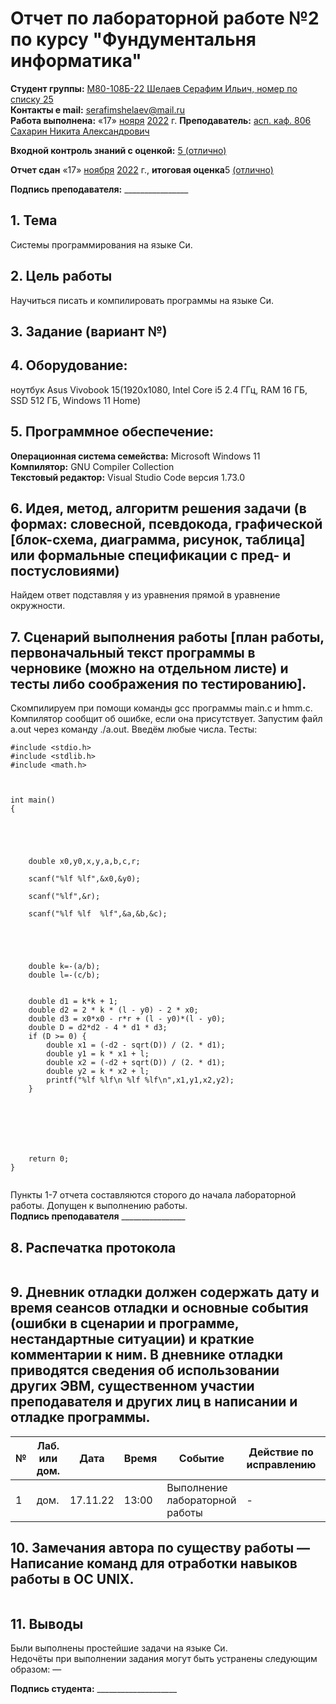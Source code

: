 # Отчет по лабораторной работе №2 по курсу "Фундументальня информатика" 
<b>Студент группы:</b> <ins>М80-108Б-22 Шелаев Серафим Ильич, номер по списку 25</ins>  
<b>Контакты e mail:</b> <ins>serafimshelaev@mail.ru</ins>  
<b>Работа выполнена:</b> «17» <ins>нояря</ins> <ins>2022</ins> г.
<b>Преподаватель:</b> <ins>асп. каф. 806 Сахарин Никита Александрович</ins>

<b>Входной контроль знаний с оценкой:</b> <ins>5 (отлично)</ins>

<b>Отчет сдан</b> «17» <ins>ноября</ins> <ins>2022</ins> г., <b>итоговая оценка</b>5 <ins> (отлично)</ins>                                                          

<b>Подпись преподавателя:</b> ________________
## 1. Тема
Системы программирования на языке Си.
## 2. Цель работы
Научиться писать и компилировать программы на языке Си.
## 3. Задание (вариант №)

## 4. Оборудование:
ноутбук  Asus Vivobook 15(1920x1080, Intel Core i5 2.4 ГГц, RAM 16 ГБ, SSD 512 ГБ, Windows 11 Home)
## 5. Программное обеспечение:
<b>Операционная система семейства:</b> Microsoft Windows 11<br/> 
<b>Компилятор:</b> GNU Compiler Collection<br/>
<b>Текстовый редактор:</b> Visual Studio Code версия 1.73.0<br/>
## 6. Идея, метод, алгоритм решения задачи (в формах: словесной, псевдокода, графической [блок-схема, диаграмма, рисунок, таблица] или формальные спецификации с пред- и постусловиями)
Найдем ответ подставляя у из уравнения прямой в уравнение окружности.
## 7. Сценарий выполнения работы [план работы, первоначальный текст программы в черновике (можно на отдельном листе) и тесты либо соображения по тестированию]. 
Скомпилируем при помощи команды gcc программы main.c и hmm.c.
Компилятор сообщит об ошибке, если она присутствует.
Запустим файл a.out через команду ./a.out.
Введём любые числа.
Тесты:
```
#include <stdio.h>
#include <stdlib.h>
#include <math.h>



int main()
{
 

 


    double x0,y0,x,y,a,b,c,r;
  
    scanf("%lf %lf",&x0,&y0);
 
    scanf("%lf",&r); 

    scanf("%lf %lf  %lf",&a,&b,&c);





    double k=-(a/b);
    double l=-(c/b);

 
    double d1 = k*k + 1;
    double d2 = 2 * k * (l - y0) - 2 * x0;
    double d3 = x0*x0 - r*r + (l - y0)*(l - y0);
    double D = d2*d2 - 4 * d1 * d3;
    if (D >= 0) {
        double x1 = (-d2 - sqrt(D)) / (2. * d1);
        double y1 = k * x1 + l;
        double x2 = (-d2 + sqrt(D)) / (2. * d1);
        double y2 = k * x2 + l;
        printf("%lf %lf\n %lf %lf\n",x1,y1,x2,y2); 
    }



      
  
 
  
    return 0;
}
  
```



Пункты 1-7 отчета составляются сторого до начала лабораторной работы.
Допущен к выполнению работы.  
<b>Подпись преподавателя</b> ________________
## 8. Распечатка протокола 
```

```
## 9. Дневник отладки должен содержать дату и время сеансов отладки и основные события (ошибки в сценарии и программе, нестандартные ситуации) и краткие комментарии к ним. В дневнике отладки приводятся сведения об использовании других ЭВМ, существенном участии преподавателя и других лиц в написании и отладке программы.

| № |  Лаб. или дом. | Дата | Время | Событие | Действие по исправлению | Примечание |
| ------ | ------ | ------ | ------ | ------ | ------ | ------ |
| 1 | дом. | 17.11.22 | 13:00 | Выполнение лабораторной работы | - | - |
## 10. Замечания автора по существу работы — Написание команд для отработки навыков работы в ОС UNIX.
```
```
## 11. Выводы
Были выполнены простейшие задачи на языке Си.    
Недочёты при выполнении задания могут быть устранены следующим образом: —

<b>Подпись студента:</b> ____________________




